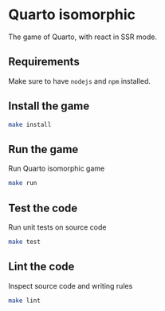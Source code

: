 # Quarto isomorphic

The game of Quarto, with react in SSR mode.

## Requirements

Make sure to have `nodejs` and `npm` installed.

## Install the game

``` bash
make install
```

## Run the game

Run Quarto isomorphic game

``` bash
make run
```

## Test the code

Run unit tests on source code

``` bash
make test
```

## Lint the code

Inspect source code and writing rules

``` bash
make lint
```
